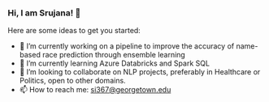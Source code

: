 ### Hi, I am Srujana! 👋


Here are some ideas to get you started:

- 🔭 I’m currently working on a pipeline to improve the accuracy of name-based race prediction through ensemble learning 
- 🌱 I’m currently learning Azure Databricks and Spark SQL
- 👯 I’m looking to collaborate on NLP projects, preferably in Healthcare or Politics, open to other domains.
- 📫 How to reach me: si367@georgetown.edu

